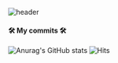 ![header](https://capsule-render.vercel.app/api?type=waving&color=gradient&height=300&section=header&text=Welcome%20Jiseok's%20Git&fontSize=60&fontColor=ffffff)
#### 🛠 My commits 🛠
![Anurag's GitHub stats](https://github-readme-stats.vercel.app/api?username=Jiseok97&&show_icons=ture&theme=merko)
![Hits](https://hits.seeyoufarm.com/api/count/incr/badge.svg?url=https%3A%2F%2Fgithub.com%2FJiseok97&count_bg=%231AC273&title_bg=%23555555&icon=&icon_color=%23FFFFFF&title=hits&edge_flat=false)



<!--
**Jiseok97/Jiseok97** is a ✨ _special_ ✨ repository because its `README.md` (this file) appears on your GitHub profile.

Here are some ideas to get you started:

- 🔭 I’m currently working on ...
- 🌱 I’m currently learning ...
- 👯 I’m looking to collaborate on ...
- 🤔 I’m looking for help with ...
- 💬 Ask me about ...
- 📫 How to reach me: ...
- 😄 Pronouns: ...
- ⚡ Fun fact: ...
-->
